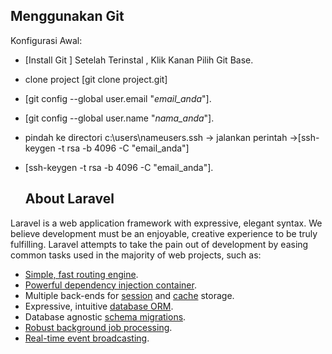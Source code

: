 ## Menggunakan Git
Konfigurasi Awal:

- [Install Git ] Setelah Terinstal , Klik Kanan Pilih Git Base.
- clone project [git clone project.git]
- [git config --global user.email "_email_anda_"].
- [git config --global user.name "_nama_anda_"].
- pindah ke directori c:\users\nameusers\.ssh  -> jalankan perintah ->[ssh-keygen -t rsa -b 4096 -C "email_anda"]
- [ssh-keygen -t rsa -b 4096 -C "email_anda"].

  ## About Laravel

Laravel is a web application framework with expressive, elegant syntax. We believe development must be an enjoyable, creative experience to be truly fulfilling. Laravel attempts to take the pain out of development by easing common tasks used in the majority of web projects, such as:

- [Simple, fast routing engine](https://laravel.com/docs/routing).
- [Powerful dependency injection container](https://laravel.com/docs/container).
- Multiple back-ends for [session](https://laravel.com/docs/session) and [cache](https://laravel.com/docs/cache) storage.
- Expressive, intuitive [database ORM](https://laravel.com/docs/eloquent).
- Database agnostic [schema migrations](https://laravel.com/docs/migrations).
- [Robust background job processing](https://laravel.com/docs/queues).
- [Real-time event broadcasting](https://laravel.com/docs/broadcasting).

